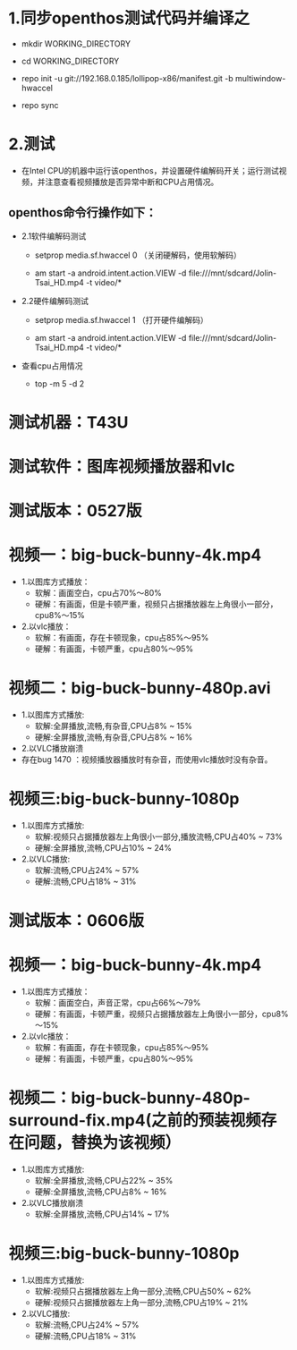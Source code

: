 # 1.同步openthos测试代码并编译之

- mkdir WORKING_DIRECTORY

- cd WORKING_DIRECTORY

- repo init -u git://192.168.0.185/lollipop-x86/manifest.git -b multiwindow-hwaccel

- repo sync

# 2.测试

- 在Intel CPU的机器中运行该openthos，并设置硬件编解码开关；运行测试视频，并注意查看视频播放是否异常中断和CPU占用情况。

## openthos命令行操作如下：

- 2.1软件编解码测试

  - setprop media.sf.hwaccel 0 （关闭硬解码，使用软解码）

  - am start -a android.intent.action.VIEW -d file:///mnt/sdcard/Jolin-Tsai_HD.mp4 -t video/*

- 2.2硬件编解码测试

  - setprop media.sf.hwaccel 1 （打开硬件编解码）

  - am start -a android.intent.action.VIEW -d file:///mnt/sdcard/Jolin-Tsai_HD.mp4 -t video/*

- 查看cpu占用情况

  - top -m 5 -d 2


# 测试机器：T43U
# 测试软件：图库视频播放器和vlc
# 测试版本：0527版
# 视频一：big-buck-bunny-4k.mp4
- 1.以图库方式播放：
  - 软解：画面空白，cpu占70%～80%     
  - 硬解：有画面，但是卡顿严重，视频只占据播放器左上角很小一部分，cpu8%～15%    
- 2.以vlc播放：
  - 软解：有画面，存在卡顿现象，cpu占85%～95%
  - 硬解：有画面，卡顿严重，cpu占80%～95%

# 视频二：big-buck-bunny-480p.avi
- 1.以图库方式播放:
  - 软解:全屏播放,流畅,有杂音,CPU占8% ~ 15% 
  - 硬解:全屏播放,流畅,有杂音,CPU占8% ~ 16% 
- 2.以VLC播放崩溃
- 存在bug 1470 ：视频播放器播放时有杂音，而使用vlc播放时没有杂音。

# 视频三:big-buck-bunny-1080p
- 1.以图库方式播放:
  - 软解:视频只占据播放器左上角很小一部分,播放流畅,CPU占40% ~ 73% 
  - 硬解:全屏播放,流畅,CPU占10% ~ 24% 
- 2.以VLC播放:
  - 软解:流畅,CPU占24% ~ 57% 
  - 硬解:流畅,CPU占18% ~ 31%

# 测试版本：0606版
# 视频一：big-buck-bunny-4k.mp4
- 1.以图库方式播放：
  - 软解：画面空白，声音正常，cpu占66%～79%
  - 硬解：有画面，卡顿严重，视频只占据播放器左上角很小一部分，cpu8%～15%
- 2.以vlc播放：
  - 软解：有画面，存在卡顿现象，cpu占85%～95%
  - 硬解：有画面，卡顿严重，cpu占80%～95%

# 视频二：big-buck-bunny-480p-surround-fix.mp4(之前的预装视频存在问题，替换为该视频）
- 1.以图库方式播放:
  - 软解:全屏播放,流畅,CPU占22% ~ 35%
  - 硬解:全屏播放,流畅,CPU占8% ~ 16%
- 2.以VLC播放崩溃
  - 软解:全屏播放,流畅,CPU占14% ~ 17%

# 视频三:big-buck-bunny-1080p
- 1.以图库方式播放:
  - 软解:视频只占据播放器左上角一部分,流畅,CPU占50% ~ 62%
  - 硬解:视频只占据播放器左上角一部分,流畅,CPU占19% ~ 21%
- 2.以VLC播放:
  - 软解:流畅,CPU占24% ~ 57%
  - 硬解:流畅,CPU占18% ~ 31%
